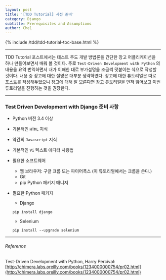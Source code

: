 ```yaml
---
layout: post
title: '[TDD Tutorial] 사전 준비'
category: Django
subtitle: Prerequisites and Assumptions
author: Che1
---
```


{% include /tdd/tdd-tutorial-toc-base.html %}

- - -

TDD Tutorial 포스트에서는 테스트 주도 개발 방법론을 간단한 장고 어플리케이션을 하나 만들어보면서 배워 볼 것이다. 주로 `Test-Driven Development with Python` 의 내용을 요약 번역하면서 내가 이해한 대로 부가설명을 조금씩 덧붙이는 식으로 작성할 것이다. 내용 중 장고에 대한 설명은 대부분 생략하였다. 장고에 대한 튜토리얼은 따로 포스트를 작성해두었으니 장고에 대해 잘 모른다면 장고 튜토리얼을 먼저 읽어보고 이번 튜토리얼을 진행하는 것을 권장한다.

- - -

### Test Driven Development with Django 준비 사항

- Python 버전 3.4 이상

- 기본적인 `HTML` 지식

- 약간의 `Javascript` 지식

- 기본적인 `Vi` 텍스트 에디터 사용법


- 필요한 소프트웨어
    - 웹 브라우저: 구글 크롬 또는 파이어폭스 (이 튜토리얼에서는 크롬을 쓴다.)
    - Git
    - pip Python 패키지 매니저


- 필요한 Python 패키지
    - Django
    ```
    pip install django
    ```

    - Selenium
    ```
    pip install --upgrade selenium
    ```

- - -

###### Reference

Test-Driven Development with Python, Harry Percival: [http://chimera.labs.oreilly.com/books/1234000000754/pr02.html](http://chimera.labs.oreilly.com/books/1234000000754/pr02.html)